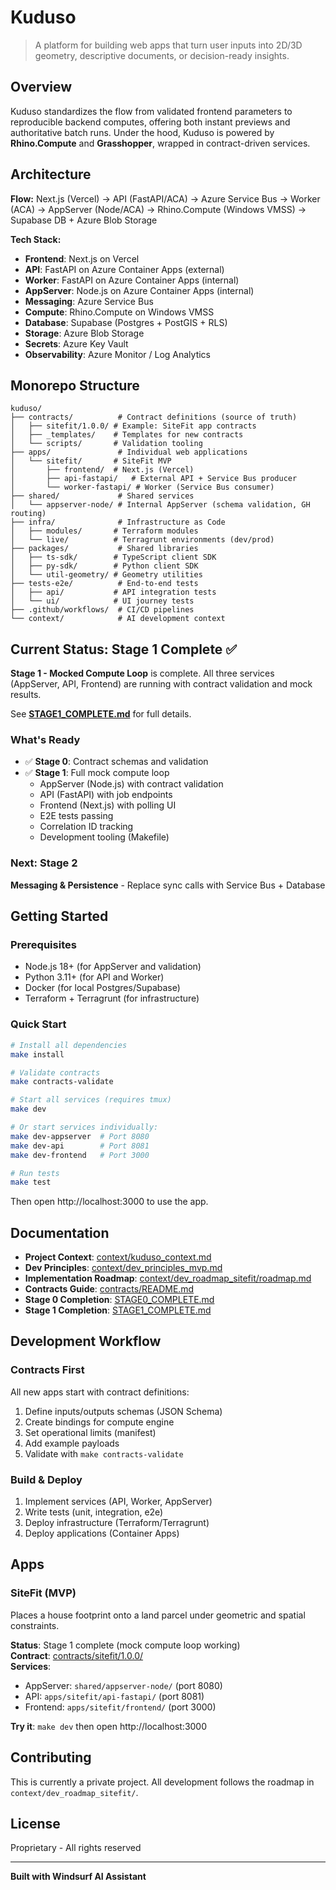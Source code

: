 # Kuduso

> A platform for building web apps that turn user inputs into 2D/3D geometry, descriptive documents, or decision-ready insights.

## Overview

Kuduso standardizes the flow from validated frontend parameters to reproducible backend computes, offering both instant previews and authoritative batch runs. Under the hood, Kuduso is powered by **Rhino.Compute** and **Grasshopper**, wrapped in contract-driven services.

## Architecture

**Flow:** Next.js (Vercel) → API (FastAPI/ACA) → Azure Service Bus → Worker (ACA) → AppServer (Node/ACA) → Rhino.Compute (Windows VMSS) → Supabase DB + Azure Blob Storage

**Tech Stack:**
- **Frontend**: Next.js on Vercel
- **API**: FastAPI on Azure Container Apps (external)
- **Worker**: FastAPI on Azure Container Apps (internal)
- **AppServer**: Node.js on Azure Container Apps (internal)
- **Messaging**: Azure Service Bus
- **Compute**: Rhino.Compute on Windows VMSS
- **Database**: Supabase (Postgres + PostGIS + RLS)
- **Storage**: Azure Blob Storage
- **Secrets**: Azure Key Vault
- **Observability**: Azure Monitor / Log Analytics

## Monorepo Structure

```
kuduso/
├── contracts/          # Contract definitions (source of truth)
│   ├── sitefit/1.0.0/ # Example: SiteFit app contracts
│   ├── _templates/    # Templates for new contracts
│   └── scripts/       # Validation tooling
├── apps/               # Individual web applications
│   └── sitefit/       # SiteFit MVP
│       ├── frontend/  # Next.js (Vercel)
│       ├── api-fastapi/   # External API + Service Bus producer
│       └── worker-fastapi/ # Worker (Service Bus consumer)
├── shared/             # Shared services
│   └── appserver-node/ # Internal AppServer (schema validation, GH routing)
├── infra/              # Infrastructure as Code
│   ├── modules/       # Terraform modules
│   └── live/          # Terragrunt environments (dev/prod)
├── packages/           # Shared libraries
│   ├── ts-sdk/        # TypeScript client SDK
│   ├── py-sdk/        # Python client SDK
│   └── util-geometry/ # Geometry utilities
├── tests-e2e/          # End-to-end tests
│   ├── api/           # API integration tests
│   └── ui/            # UI journey tests
├── .github/workflows/  # CI/CD pipelines
└── context/            # AI development context
```

## Current Status: Stage 1 Complete ✅

**Stage 1 - Mocked Compute Loop** is complete. All three services (AppServer, API, Frontend) are running with contract validation and mock results.

See **[STAGE1_COMPLETE.md](./STAGE1_COMPLETE.md)** for full details.

### What's Ready
- ✅ **Stage 0**: Contract schemas and validation
- ✅ **Stage 1**: Full mock compute loop
  - AppServer (Node.js) with contract validation
  - API (FastAPI) with job endpoints
  - Frontend (Next.js) with polling UI
  - E2E tests passing
  - Correlation ID tracking
  - Development tooling (Makefile)

### Next: Stage 2
**Messaging & Persistence** - Replace sync calls with Service Bus + Database

## Getting Started

### Prerequisites
- Node.js 18+ (for AppServer and validation)
- Python 3.11+ (for API and Worker)
- Docker (for local Postgres/Supabase)
- Terraform + Terragrunt (for infrastructure)

### Quick Start

```bash
# Install all dependencies
make install

# Validate contracts
make contracts-validate

# Start all services (requires tmux)
make dev

# Or start services individually:
make dev-appserver  # Port 8080
make dev-api        # Port 8081
make dev-frontend   # Port 3000

# Run tests
make test
```

Then open http://localhost:3000 to use the app.

## Documentation

- **Project Context**: [context/kuduso_context.md](./context/kuduso_context.md)
- **Dev Principles**: [context/dev_principles_mvp.md](./context/dev_principles_mvp.md)
- **Implementation Roadmap**: [context/dev_roadmap_sitefit/roadmap.md](./context/dev_roadmap_sitefit/roadmap.md)
- **Contracts Guide**: [contracts/README.md](./contracts/README.md)
- **Stage 0 Completion**: [STAGE0_COMPLETE.md](./STAGE0_COMPLETE.md)
- **Stage 1 Completion**: [STAGE1_COMPLETE.md](./STAGE1_COMPLETE.md)

## Development Workflow

### Contracts First
All new apps start with contract definitions:
1. Define inputs/outputs schemas (JSON Schema)
2. Create bindings for compute engine
3. Set operational limits (manifest)
4. Add example payloads
5. Validate with `make contracts-validate`

### Build & Deploy
1. Implement services (API, Worker, AppServer)
2. Write tests (unit, integration, e2e)
3. Deploy infrastructure (Terraform/Terragrunt)
4. Deploy applications (Container Apps)

## Apps

### SiteFit (MVP)
Places a house footprint onto a land parcel under geometric and spatial constraints.

**Status**: Stage 1 complete (mock compute loop working)  
**Contract**: [contracts/sitefit/1.0.0/](./contracts/sitefit/1.0.0/)  
**Services**:
- AppServer: `shared/appserver-node/` (port 8080)
- API: `apps/sitefit/api-fastapi/` (port 8081)
- Frontend: `apps/sitefit/frontend/` (port 3000)

**Try it**: `make dev` then open http://localhost:3000

## Contributing

This is currently a private project. All development follows the roadmap in `context/dev_roadmap_sitefit/`.

## License

Proprietary - All rights reserved

---

**Built with Windsurf AI Assistant**
